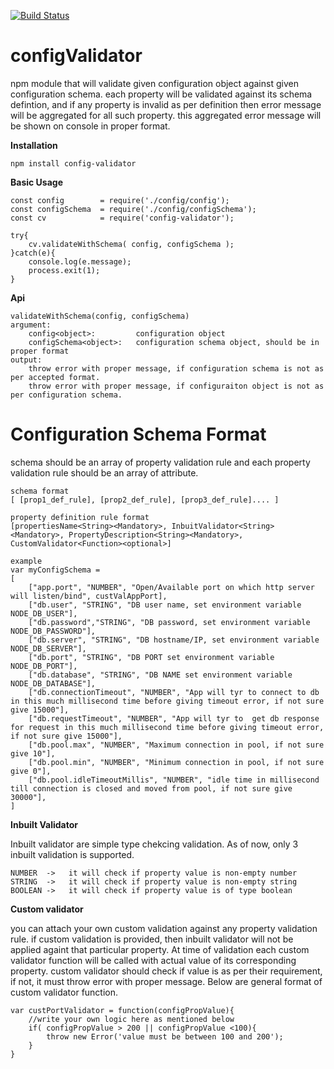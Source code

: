 [![Build Status](https://travis-ci.org/krvikash35/configValidator.svg?branch=master)](https://travis-ci.org/krvikash35/configValidator)
# configValidator
npm module that will validate given configuration object against given configuration schema. each property will be validated against
its schema defintion, and if any property is invalid as per definition then error message will be aggregated for all such property.
this aggregated error message will be shown on console in proper format.

**Installation**
```
npm install config-validator
```

**Basic Usage**
```
const config        = require('./config/config');
const configSchema  = require('./config/configSchema');
const cv            = require('config-validator');

try{
    cv.validateWithSchema( config, configSchema );
}catch(e){
    console.log(e.message);
    process.exit(1);
}
```

**Api**
```
validateWithSchema(config, configSchema)
argument: 
    config<object>:         configuration object
    configSchema<object>:   configuration schema object, should be in proper format
output:
    throw error with proper message, if configuration schema is not as per accepted format.
    throw error with proper message, if configuraiton object is not as per configuration schema.
```

# Configuration Schema Format
schema should be an array of property validation rule and each property validation rule should be an array of attribute.
```
schema format
[ [prop1_def_rule], [prop2_def_rule], [prop3_def_rule].... ]

property definition rule format
[propertiesName<String><Mandatory>, InbuitValidator<String><Mandatory>, PropertyDescription<String><Mandatory>, CustomValidator<Function><optional>]

example
var myConfigSchema = 
[
    ["app.port", "NUMBER", "Open/Available port on which http server will listen/bind", custValAppPort],
    ["db.user", "STRING", "DB user name, set environment variable NODE_DB_USER"],
    ["db.password","STRING", "DB password, set environment variable NODE_DB_PASSWORD"],
    ["db.server", "STRING", "DB hostname/IP, set environment variable NODE_DB_SERVER"],
    ["db.port", "STRING", "DB PORT set environment variable NODE_DB_PORT"],
    ["db.database", "STRING", "DB NAME set environment variable NODE_DB_DATABASE"],
    ["db.connectionTimeout", "NUMBER", "App will tyr to connect to db in this much millisecond time before giving timeout error, if not sure give 15000"],
    ["db.requestTimeout", "NUMBER", "App will tyr to  get db response for request in this much millisecond time before giving timeout error, if not sure give 15000"],
    ["db.pool.max", "NUMBER", "Maximum connection in pool, if not sure give 10"],
    ["db.pool.min", "NUMBER", "Minimum connection in pool, if not sure give 0"],
    ["db.pool.idleTimeoutMillis", "NUMBER", "idle time in millisecond till connection is closed and moved from pool, if not sure give 30000"],
]
```
**Inbuilt Validator**

Inbuilt validator are simple type chekcing validation. As of now, only 3 inbuilt validation is supported.
```
NUMBER  ->   it will check if property value is non-empty number
STRING  ->   it will check if property value is non-empty string
BOOLEAN ->   it will check if property value is of type boolean
```

**Custom validator**

you can attach your own custom validation against any property validation rule. if custom validation is provided, then inbuilt 
validator will not be applied againt that particular property. At time of validation each custom validator function will be called with actual value of its corresponding property. custom validator should check if value is as per their requirement, if not, it must throw 
error with proper message. Below are general format of custom validator function.
```
var custPortValidator = function(configPropValue){
    //write your own logic here as mentioned below
    if( configPropValue > 200 || configPropValue <100){
        throw new Error('value must be between 100 and 200');
    }
}
```

